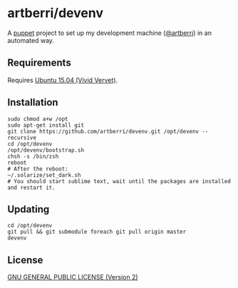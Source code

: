 # artberri/devenv

A [puppet](https://github.com/puppetlabs/puppet) project to set up my development machine ([@artberri](https://github.com/artberri)) in an automated way.

## Requirements

Requires [Ubuntu 15.04 (Vivid Vervet)](http://releases.ubuntu.com/15.04/).

## Installation

```
sudo chmod a+w /opt
sudo apt-get install git
git clone https://github.com/artberri/devenv.git /opt/devenv --recursive
cd /opt/devenv
/opt/devenv/bootstrap.sh
chsh -s /bin/zsh
reboot
# After the reboot:
~/.solarize/set_dark.sh
# You should start sublime text, wait until the packages are installed and restart it.
```

## Updating

```
cd /opt/devenv
git pull && git submodule foreach git pull origin master
devenv
```

## License

[GNU GENERAL PUBLIC LICENSE (Version 2)](LICENSE)
